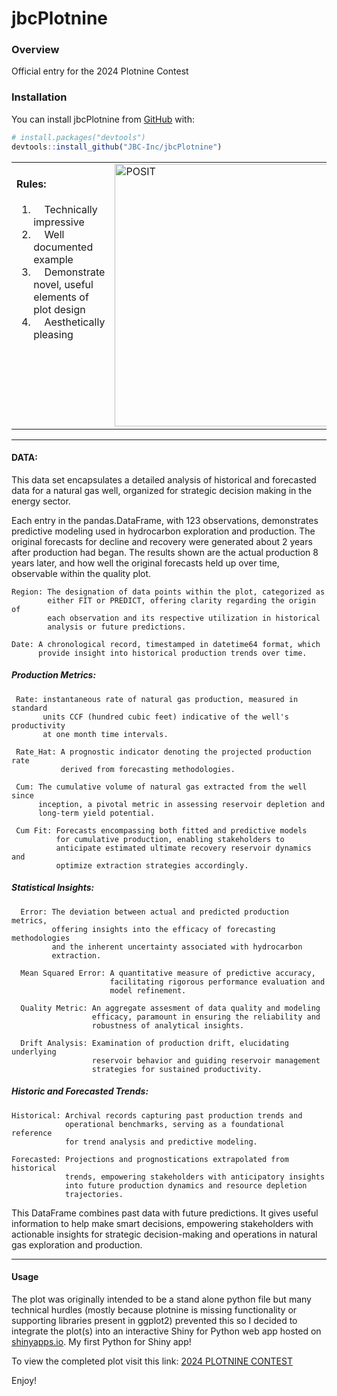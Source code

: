 
# jbcPlotnine

### Overview

Official entry for the 2024 Plotnine Contest

### Installation

You can install jbcPlotnine from [GitHub](https://github.com/) with:

``` r
# install.packages("devtools")
devtools::install_github("JBC-Inc/jbcPlotnine")
```

<table style="border-collapse: collapse; border: none;">
<tr style="vertical-align: top; border: none;">
<td style="vertical-align: top; border: none;">

#### Rules:

<ol>
<li>
    Technically impressive
</li>
<li>
    Well documented example
</li>
<li>
    Demonstrate novel, useful elements of plot design
</li>
<li>
    Aesthetically pleasing
</li>
</ol>
</td>
<td style="vertical-align: top; border: none;">
<img src="https://posit.co/wp-content/uploads/2024/05/Screenshot-2024-05-15-at-4.48.47%E2%80%AFPM.jpg" alt="POSIT" width="420">
</td>
</tr>
</table>

------------------------------------------------------------------------

#### DATA:

This data set encapsulates a detailed analysis of historical and
forecasted data for a natural gas well, organized for strategic decision
making in the energy sector.

Each entry in the pandas.DataFrame, with 123 observations, demonstrates
predictive modeling used in hydrocarbon exploration and production. The
original forecasts for decline and recovery were generated about 2 years
after production had began. The results shown are the actual production
8 years later, and how well the original forecasts held up over time,
observable within the quality plot.

    Region: The designation of data points within the plot, categorized as
            either FIT or PREDICT, offering clarity regarding the origin of
            each observation and its respective utilization in historical
            analysis or future predictions.

    Date: A chronological record, timestamped in datetime64 format, which
          provide insight into historical production trends over time.

##### Production Metrics:

     Rate: instantaneous rate of natural gas production, measured in standard
           units CCF (hundred cubic feet) indicative of the well's productivity 
           at one month time intervals.

     Rate_Hat: A prognostic indicator denoting the projected production rate
               derived from forecasting methodologies.

     Cum: The cumulative volume of natural gas extracted from the well since
          inception, a pivotal metric in assessing reservoir depletion and
          long-term yield potential.

     Cum Fit: Forecasts encompassing both fitted and predictive models
              for cumulative production, enabling stakeholders to
              anticipate estimated ultimate recovery reservoir dynamics and 
              optimize extraction strategies accordingly.

##### Statistical Insights:

      Error: The deviation between actual and predicted production metrics,
             offering insights into the efficacy of forecasting methodologies
             and the inherent uncertainty associated with hydrocarbon
             extraction.

      Mean Squared Error: A quantitative measure of predictive accuracy,
                          facilitating rigorous performance evaluation and
                          model refinement.

      Quality Metric: An aggregate assesment of data quality and modeling
                      efficacy, paramount in ensuring the reliability and
                      robustness of analytical insights.

      Drift Analysis: Examination of production drift, elucidating underlying
                      reservoir behavior and guiding reservoir management
                      strategies for sustained productivity.
                      

##### Historic and Forecasted Trends:

    Historical: Archival records capturing past production trends and
                operational benchmarks, serving as a foundational reference
                for trend analysis and predictive modeling.

    Forecasted: Projections and prognostications extrapolated from historical
                trends, empowering stakeholders with anticipatory insights
                into future production dynamics and resource depletion
                trajectories.

This DataFrame combines past data with future predictions. It gives
useful information to help make smart decisions, empowering stakeholders
with actionable insights for strategic decision-making and operations in
natural gas exploration and production.

------------------------------------------------------------------------

#### Usage

The plot was originally intended to be a stand alone python file but
many technical hurdles (mostly because plotnine is missing functionality
or supporting libraries present in ggplot2) prevented this so I decided
to integrate the plot(s) into an interactive Shiny for Python web app
hosted on [shinyapps.io](https://shinyapps.io). My first Python for
Shiny app!

To view the completed plot visit this link: [2024 PLOTNINE
CONTEST](https://kraggle.shinyapps.io/jcplotnine/)

Enjoy!
